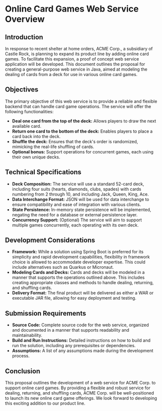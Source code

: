 # Online Card Games Web Service Overview

## Introduction

In response to recent shelter at home orders, ACME Corp., a subsidiary of Castle Rock, is planning to expand its product line by adding online card games. To facilitate this expansion, a proof of concept web service application will be developed. This document outlines the proposal for creating a general-purpose web service in Java, aimed at modeling the dealing of cards from a deck for use in various online card games.

## Objectives

The primary objective of this web service is to provide a reliable and flexible backend that can handle card game operations. The service will offer the following functionalities:

- **Deal one card from the top of the deck:** Allows players to draw the next available card.
- **Return one card to the bottom of the deck:** Enables players to place a card back into the deck.
- **Shuffle the deck:** Ensures that the deck's order is randomized, mimicking the real-life shuffling of cards.
- **Optional bonus:** Support operations for concurrent games, each using their own unique decks.

## Technical Specifications

- **Deck Composition:** The service will use a standard 52-card deck, including four suits (hearts, diamonds, clubs, spades) with cards numbering from 2 through 10, and including Jack, Queen, King, Ace.
- **Data Interchange Format:** JSON will be used for data interchange to ensure compatibility and ease of integration with various clients.
- **State Persistence:** In-memory state persistence will be implemented, negating the need for a database or external persistence layer.
- **Concurrency Support:** (Optional) The service will aim to support multiple games concurrently, each operating with its own deck.

## Development Considerations

- **Framework:** While a solution using Spring Boot is preferred for its simplicity and rapid development capabilities, flexibility in framework choice is allowed to accommodate developer expertise. This could include alternatives such as Quarkus or Micronaut.
- **Modeling Cards and Decks:** Cards and decks will be modeled in a manner that supports the operations outlined above. This includes creating appropriate classes and methods to handle dealing, returning, and shuffling cards.
- **Delivery Format:** The final product will be delivered as either a WAR or executable JAR file, allowing for easy deployment and testing.

## Submission Requirements

- **Source Code:** Complete source code for the web service, organized and documented in a manner that supports readability and maintainability.
- **Build and Run Instructions:** Detailed instructions on how to build and run the solution, including any prerequisites or dependencies.
- **Assumptions:** A list of any assumptions made during the development process.

## Conclusion

This proposal outlines the development of a web service for ACME Corp. to support online card games. By providing a flexible and robust service for dealing, returning, and shuffling cards, ACME Corp. will be well-positioned to launch its new online card game offerings. We look forward to developing this exciting addition to our product line.
